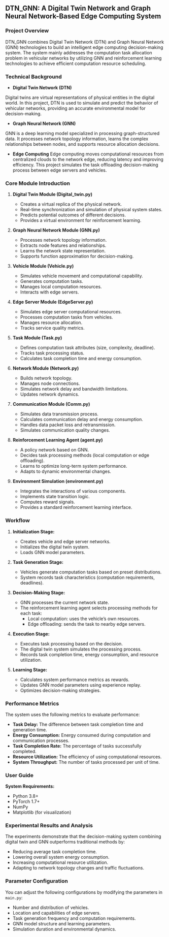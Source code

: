 ## DTN_GNN: A Digital Twin Network and Graph Neural Network-Based Edge Computing System

### Project Overview

DTN_GNN combines Digital Twin Network (DTN) and Graph Neural Network (GNN) technologies to build an intelligent edge
computing decision-making system. The system mainly addresses the computation task allocation problem in vehicular
networks by utilizing GNN and reinforcement learning technologies to achieve efficient computation resource scheduling.

### Technical Background

* **Digital Twin Network (DTN)**

Digital twins are virtual representations of physical entities in the digital world. In this project, DTN is used to
simulate and predict the behavior of vehicular networks, providing an accurate environmental model for decision-making.

* **Graph Neural Network (GNN)**

GNN is a deep learning model specialized in processing graph-structured data. It processes network topology information,
learns the complex relationships between nodes, and supports resource allocation decisions.

* **Edge Computing**
  Edge computing moves computational resources from centralized clouds to the network edge, reducing latency and
  improving efficiency. This project simulates the task offloading decision-making process between edge servers and
  vehicles.

### Core Module Introduction

1. **Digital Twin Module (Digital_twin.py)**
    - Creates a virtual replica of the physical network.
    - Real-time synchronization and simulation of physical system states.
    - Predicts potential outcomes of different decisions.
    - Provides a virtual environment for reinforcement learning.

2. **Graph Neural Network Module (GNN.py)**
    - Processes network topology information.
    - Extracts node features and relationships.
    - Learns the network state representation.
    - Supports function approximation for decision-making.

3. **Vehicle Module (Vehicle.py)**
    - Simulates vehicle movement and computational capability.
    - Generates computation tasks.
    - Manages local computation resources.
    - Interacts with edge servers.

4. **Edge Server Module (EdgeServer.py)**
    - Simulates edge server computational resources.
    - Processes computation tasks from vehicles.
    - Manages resource allocation.
    - Tracks service quality metrics.

5. **Task Module (Task.py)**
    - Defines computation task attributes (size, complexity, deadline).
    - Tracks task processing status.
    - Calculates task completion time and energy consumption.

6. **Network Module (Network.py)**
    - Builds network topology.
    - Manages node connections.
    - Simulates network delay and bandwidth limitations.
    - Updates network dynamics.

7. **Communication Module (Comm.py)**
    - Simulates data transmission process.
    - Calculates communication delay and energy consumption.
    - Handles data packet loss and retransmission.
    - Simulates communication quality changes.

8. **Reinforcement Learning Agent (agent.py)**
    - A policy network based on GNN.
    - Decides task processing methods (local computation or edge offloading).
    - Learns to optimize long-term system performance.
    - Adapts to dynamic environmental changes.

9. **Environment Simulation (environment.py)**
    - Integrates the interactions of various components.
    - Implements state transition logic.
    - Computes reward signals.
    - Provides a standard reinforcement learning interface.

### Workflow

1. **Initialization Stage:**
    - Creates vehicle and edge server networks.
    - Initializes the digital twin system.
    - Loads GNN model parameters.

2. **Task Generation Stage:**
    - Vehicles generate computation tasks based on preset distributions.
    - System records task characteristics (computation requirements, deadlines).

3. **Decision-Making Stage:**
    - GNN processes the current network state.
    - The reinforcement learning agent selects processing methods for each task:
        - Local computation: uses the vehicle’s own resources.
        - Edge offloading: sends the task to nearby edge servers.

4. **Execution Stage:**
    - Executes task processing based on the decision.
    - The digital twin system simulates the processing process.
    - Records task completion time, energy consumption, and resource utilization.

5. **Learning Stage:**
    - Calculates system performance metrics as rewards.
    - Updates GNN model parameters using experience replay.
    - Optimizes decision-making strategies.

### Performance Metrics

The system uses the following metrics to evaluate performance:

- **Task Delay:** The difference between task completion time and generation time.
- **Energy Consumption:** Energy consumed during computation and communication processes.
- **Task Completion Rate:** The percentage of tasks successfully completed.
- **Resource Utilization:** The efficiency of using computational resources.
- **System Throughput:** The number of tasks processed per unit of time.

### User Guide

**System Requirements:**

- Python 3.8+
- PyTorch 1.7+
- NumPy
- Matplotlib (for visualization)

### Experimental Results and Analysis

The experiments demonstrate that the decision-making system combining digital twin and GNN outperforms traditional
methods by:

- Reducing average task completion time.
- Lowering overall system energy consumption.
- Increasing computational resource utilization.
- Adapting to network topology changes and traffic fluctuations.

### Parameter Configuration

You can adjust the following configurations by modifying the parameters in `main.py`:

- Number and distribution of vehicles.
- Location and capabilities of edge servers.
- Task generation frequency and computation requirements.
- GNN model structure and learning parameters.
- Simulation duration and environmental dynamics.
